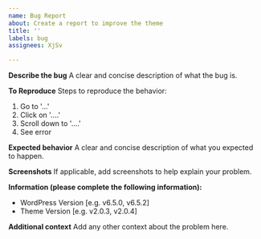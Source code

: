 ```yaml
---
name: Bug Report
about: Create a report to improve the theme
title: ''
labels: bug
assignees: XjSv

---
```


**Describe the bug**
A clear and concise description of what the bug is.

**To Reproduce**
Steps to reproduce the behavior:
1. Go to '...'
2. Click on '....'
3. Scroll down to '....'
4. See error

**Expected behavior**
A clear and concise description of what you expected to happen.

**Screenshots**
If applicable, add screenshots to help explain your problem.

**Information (please complete the following information):**
 - WordPress Version [e.g. v6.5.0, v6.5.2]
 - Theme Version [e.g. v2.0.3, v2.0.4]

**Additional context**
Add any other context about the problem here.
